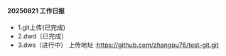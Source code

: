 #### 20250821 工作日报
* 1.git上传(已完成)
* 2.dwd（已完成）
* 3.dws（进行中）
上传地址 :https://github.com/zhangpu76/test-git.git